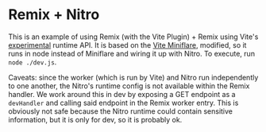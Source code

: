 # Remix + Nitro

This is an example of using Remix (with the Vite Plugin) + Remix using Vite's [experimental](https://vitejs.dev/guide/api-vite-runtime.html#vite-runtime-api)
runtime API. It is based on the [Vite Miniflare](https://github.com/hi-ogawa/vite-plugins/blob/main/packages/vite-node-miniflare), modified,
so it runs in node instead of Miniflare and wiring it up with Nitro. To execute, run `node ./dev.js`.

Caveats: since the worker (which is run by Vite) and Nitro run independently to one another, the Nitro's runtime
config is not available within the Remix handler. We work around this in dev by exposing a GET endpoint as a `devHandler`
and calling said endpoint in the Remix worker entry. This is obviously not safe because the Nitro runtime could contain
sensitive information, but it is only for dev, so it is probably ok.